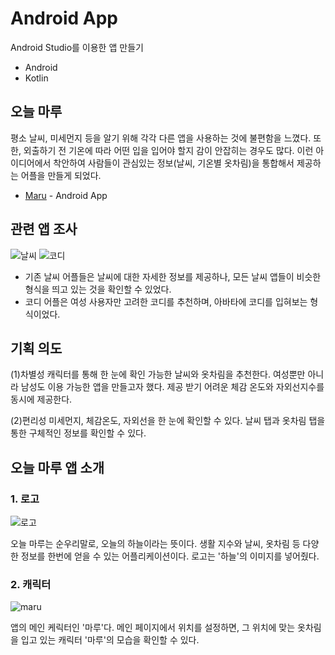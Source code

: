 # Android App

Android Studio를 이용한 앱 만들기

- Android
- Kotlin


## 오늘 마루
평소 날씨, 미세먼지 등을 알기 위해 각각 다른 앱을 사용하는 것에 불편함을 느꼈다. 또한, 외출하기 전 기온에 따라 어떤 입을 입어야 할지 감이 안잡히는 경우도 많다. 이런 아이디어에서 착안하여 사람들이 관심있는 정보(날씨, 기온별 옷차림)을 통합해서 제공하는 어플을 만들게 되었다.

- [Maru](https://github.com/hyejeong99/Android) - Android App

## 관련 앱 조사
![날씨](https://user-images.githubusercontent.com/59854960/113311294-1daf0280-9344-11eb-91d4-bf97fcd50339.JPG)
![코디](https://user-images.githubusercontent.com/59854960/113311297-1ee02f80-9344-11eb-9d2a-a4f919f9d5ea.JPG)

- 기존 날씨 어플들은 날씨에 대한 자세한 정보를 제공하나, 모든 날씨 앱들이 비슷한 형식을 띄고 있는 것을 확인할 수 있었다.
- 코디 어플은 여성 사용자만 고려한 코디를 추천하며, 아바타에 코디를 입혀보는 형식이었다.

## 기획 의도
(1)차별성
캐릭터를 통해 한 눈에 확인 가능한 날씨와 옷차림을 추천한다.
여성뿐만 아니라 남성도 이용 가능한 앱을 만들고자 했다.
제공 받기 어려운 체감 온도와 자외선지수를 동시에 제공한다.

(2)편리성
미세먼지, 체감온도, 자외선을 한 눈에 확인할 수 있다.
날씨 탭과 옷차림 탭을 통한 구체적인 정보를 확인할 수 있다.

## 오늘 마루 앱 소개
### 1. 로고
![로고](https://user-images.githubusercontent.com/59854960/113310719-7df17480-9343-11eb-92f3-0989fbfce7b3.JPG)

오늘 마루는 순우리말로, 오늘의 하늘이라는 뜻이다.
생활 지수와 날씨, 옷차림 등 다양한 정보를 한번에 얻을 수 있는 어플리케이션이다.
로고는 '하늘'의 이미지를 넣어줬다.

### 2. 캐릭터
![maru](https://user-images.githubusercontent.com/59854960/113310700-79c55700-9343-11eb-8303-c8da4d6aec89.JPG)

앱의 메인 케릭터인 '마루'다.
메인 페이지에서 위치를 설정하면, 그 위치에 맞는 옷차림을 입고 있는 캐릭터 '마루'의 모습을 확인할 수 있다.
